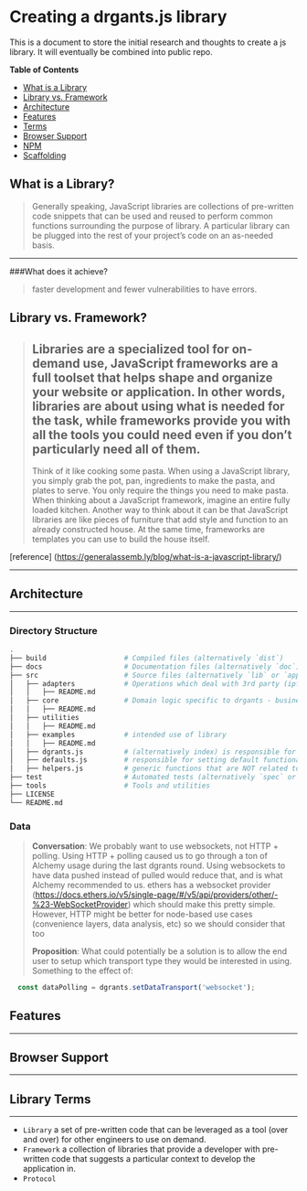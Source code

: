 # Creating a drgants.js library

This is a document to store the initial research and thoughts to create a js library. It will eventually be combined
into public repo.

**Table of Contents**

* [What is a Library](#what-is-a-library)
* [Library vs. Framework](#library-vs-framework)
* [Architecture](#architecture)
* [Features](#features)
* [Terms](#library-terms)
* [Browser Support](#browser-support)
* [NPM](#npm)
* [Scaffolding](#lib-scafolding)

## What is a Library?

> Generally speaking, JavaScript libraries are collections of pre-written code snippets that can be used and reused to perform common functions surrounding the purpose of library.
> A particular library can be plugged into the rest of your project’s code on an as-needed basis.

---

###What does it achieve?

> faster development and fewer vulnerabilities to have errors.

## Library vs. Framework?

> Libraries are a specialized tool for on-demand use, JavaScript frameworks are a full toolset that helps shape and organize your website or application. In other words,
> libraries are about using what is needed for the task, while frameworks provide you with all the tools you could need even if you don’t particularly need all of them.
> ---
>  Think of it like cooking some pasta. When using a JavaScript library, you simply grab the pot, pan, ingredients to make the pasta, and plates to serve.
> You only require the things you need to make pasta. When thinking about a JavaScript framework, imagine an entire fully loaded kitchen. Another way to think about it can be that JavaScript libraries are like pieces of furniture that add style and function to an already constructed house. At the same time, frameworks are templates you can use to build the house itself.

[reference] (https://generalassemb.ly/blog/what-is-a-javascript-library/)

---

## Architecture

---

### Directory Structure

```bash
.
├── build                   # Compiled files (alternatively `dist`)
├── docs                    # Documentation files (alternatively `doc`)
├── src                     # Source files (alternatively `lib` or `app`)
│   ├── adapters            # Operations which deal with 3rd party (ipfs, node, graph) 
│   │   ├── README.md 
│   ├── core                # Domain logic specific to drgants - business 
│   │   ├── README.md 
│   ├── utilities 
│   │   ├── README.md 
│   ├── examples            # intended use of library
│   │   ├── README.md 
│   ├── dgrants.js          # (alternatively index) is responsible for creating an instance of dgrantsjs
│   ├── defaults.js         # responsible for setting default functionality not related to the domain of drants
│   ├── helpers.js          # generic functions that are NOT related to the domain of dgrants 
├── test                    # Automated tests (alternatively `spec` or `tests`)
├── tools                   # Tools and utilities
├── LICENSE
└── README.md
```

### Data
> **Conversation**: We probably want to use websockets, not HTTP + polling. Using HTTP + polling caused us to go through a ton of 
> Alchemy usage during the last dgrants round. Using websockets to have data pushed instead of pulled would
> reduce that, and is what Alchemy recommended to us. ethers has a websocket provider (https://docs.ethers.io/v5/single-page/#/v5/api/providers/other/-%23-WebSocketProvider) 
> which should make this pretty simple. However, HTTP might be better for node-based use cases (convenience layers, data analysis, etc) so we should consider that too 
> 
> **Proposition**: What could potentially be a solution is to allow the end user to setup which transport type they
> would be interested in using. Something to the effect of:
```typescript
  const dataPolling = dgrants.setDataTransport('websocket');
```

## Features

---

## Browser Support

---

## Library Terms

---

* `Library` a set of pre-written code that can be leveraged as a tool (over and over) for other engineers to use on
  demand.
* `Framework` a collection of libraries that provide a developer with pre-written code that suggests a particular
  context to develop the application in.
* `Protocol` 
 
